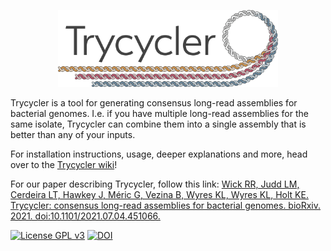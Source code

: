 <p align="center"><img src="images/logo.png" alt="Trycycler" width="70%"></p>

Trycycler is a tool for generating consensus long-read assemblies for bacterial genomes. I.e. if you have multiple long-read assemblies for the same isolate, Trycycler can combine them into a single assembly that is better than any of your inputs.

For installation instructions, usage, deeper explanations and more, head over to the [Trycycler wiki](https://github.com/rrwick/Trycycler/wiki)!

For our paper describing Trycycler, follow this link: [Wick RR, Judd LM, Cerdeira LT, Hawkey J, Méric G, Vezina B, Wyres KL, Wyres KL, Holt KE. Trycycler: consensus long-read assemblies for bacterial genomes. bioRxiv. 2021. doi:10.1101/2021.07.04.451066.](https://www.biorxiv.org/content/10.1101/2021.07.04.451066v1)

[![License GPL v3](https://img.shields.io/badge/license-GPL%20v3-blue.svg)](https://www.gnu.org/licenses/gpl-3.0.en.html) [![DOI](https://www.zenodo.org/badge/DOI/10.5281/zenodo.3965017.svg)](https://doi.org/10.5281/zenodo.3965017)
